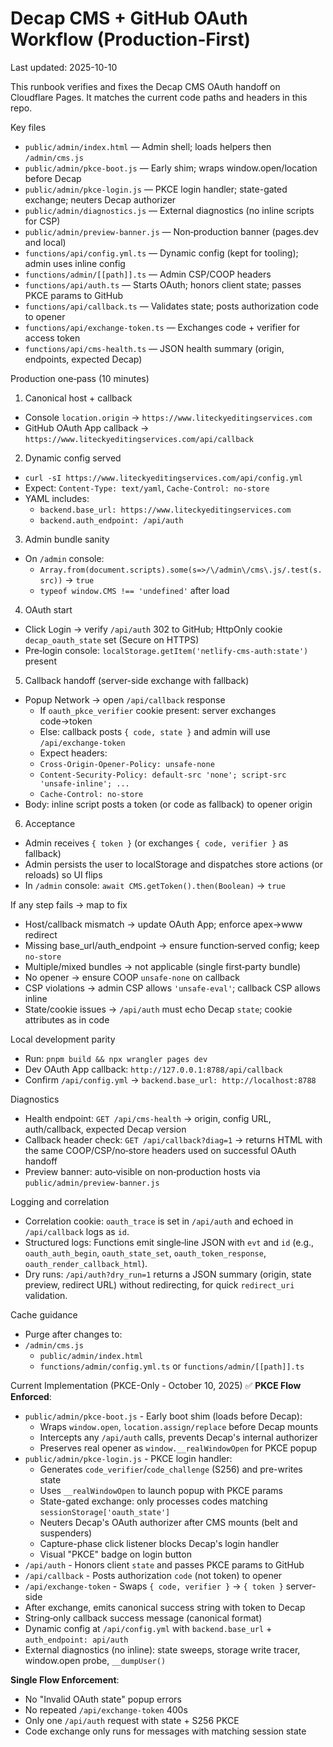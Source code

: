 # Decap CMS + GitHub OAuth Workflow (Production‑First)

Last updated: 2025-10-10

This runbook verifies and fixes the Decap CMS OAuth handoff on Cloudflare Pages. It matches the current code paths and headers in this repo.

Key files

- `public/admin/index.html` — Admin shell; loads helpers then `/admin/cms.js`
- `public/admin/pkce-boot.js` — Early shim; wraps window.open/location before Decap
- `public/admin/pkce-login.js` — PKCE login handler; state-gated exchange; neuters Decap authorizer
- `public/admin/diagnostics.js` — External diagnostics (no inline scripts for CSP)
- `public/admin/preview-banner.js` — Non‑production banner (pages.dev and local)
- `functions/api/config.yml.ts` — Dynamic config (kept for tooling); admin uses inline config
- `functions/admin/[[path]].ts` — Admin CSP/COOP headers
- `functions/api/auth.ts` — Starts OAuth; honors client state; passes PKCE params to GitHub
- `functions/api/callback.ts` — Validates state; posts authorization code to opener
- `functions/api/exchange-token.ts` — Exchanges code + verifier for access token
- `functions/api/cms-health.ts` — JSON health summary (origin, endpoints, expected Decap)

Production one‑pass (10 minutes)

1. Canonical host + callback

- Console `location.origin` → `https://www.liteckyeditingservices.com`
- GitHub OAuth App callback → `https://www.liteckyeditingservices.com/api/callback`

2. Dynamic config served

- `curl -sI https://www.liteckyeditingservices.com/api/config.yml`
- Expect: `Content-Type: text/yaml`, `Cache-Control: no-store`
- YAML includes:
  - `backend.base_url: https://www.liteckyeditingservices.com`
  - `backend.auth_endpoint: /api/auth`

3. Admin bundle sanity

- On `/admin` console:
  - `Array.from(document.scripts).some(s=>/\/admin\/cms\.js/.test(s.src))` → `true`
  - `typeof window.CMS !== 'undefined'` after load

4. OAuth start

- Click Login → verify `/api/auth` 302 to GitHub; HttpOnly cookie `decap_oauth_state` set (Secure on HTTPS)
- Pre‑login console: `localStorage.getItem('netlify-cms-auth:state')` present

5. Callback handoff (server-side exchange with fallback)

- Popup Network → open `/api/callback` response
  - If `oauth_pkce_verifier` cookie present: server exchanges code→token
  - Else: callback posts `{ code, state }` and admin will use `/api/exchange-token`
  - Expect headers:
  - `Cross-Origin-Opener-Policy: unsafe-none`
  - `Content-Security-Policy: default-src 'none'; script-src 'unsafe-inline'; ...`
  - `Cache-Control: no-store`
- Body: inline script posts a token (or code as fallback) to opener origin

6. Acceptance

- Admin receives `{ token }` (or exchanges `{ code, verifier }` as fallback)
- Admin persists the user to localStorage and dispatches store actions (or reloads) so UI flips
- In `/admin` console: `await CMS.getToken().then(Boolean)` → `true`

If any step fails → map to fix

- Host/callback mismatch → update OAuth App; enforce apex→www redirect
- Missing base_url/auth_endpoint → ensure function‑served config; keep `no-store`
- Multiple/mixed bundles → not applicable (single first‑party bundle)
- No opener → ensure COOP `unsafe-none` on callback
- CSP violations → admin CSP allows `'unsafe-eval'`; callback CSP allows inline
- State/cookie issues → `/api/auth` must echo Decap `state`; cookie attributes as in code

Local development parity

- Run: `pnpm build && npx wrangler pages dev`
- Dev OAuth App callback: `http://127.0.0.1:8788/api/callback`
- Confirm `/api/config.yml` → `backend.base_url: http://localhost:8788`

Diagnostics

- Health endpoint: `GET /api/cms-health` → origin, config URL, auth/callback, expected Decap version
- Callback header check: `GET /api/callback?diag=1` → returns HTML with the same COOP/CSP/no‑store headers used on successful OAuth handoff
- Preview banner: auto‑visible on non‑production hosts via `public/admin/preview-banner.js`

Logging and correlation

- Correlation cookie: `oauth_trace` is set in `/api/auth` and echoed in `/api/callback` logs as `id`.
- Structured logs: Functions emit single‑line JSON with `evt` and `id` (e.g., `oauth_auth_begin`, `oauth_state_set`, `oauth_token_response`, `oauth_render_callback_html`).
- Dry runs: `/api/auth?dry_run=1` returns a JSON summary (origin, state preview, redirect URL) without redirecting, for quick `redirect_uri` validation.

Cache guidance

- Purge after changes to:
- `/admin/cms.js`
  - `public/admin/index.html`
  - `functions/admin/config.yml.ts` or `functions/admin/[[path]].ts`

Current Implementation (PKCE-Only - October 10, 2025)
✅ **PKCE Flow Enforced**:

- `public/admin/pkce-boot.js` - Early boot shim (loads before Decap):
  - Wraps `window.open`, `location.assign/replace` before Decap mounts
  - Intercepts any `/api/auth` calls, prevents Decap's internal authorizer
  - Preserves real opener as `window.__realWindowOpen` for PKCE popup
- `public/admin/pkce-login.js` - PKCE login handler:
  - Generates `code_verifier`/`code_challenge` (S256) and pre-writes state
  - Uses `__realWindowOpen` to launch popup with PKCE params
  - State-gated exchange: only processes codes matching `sessionStorage['oauth_state']`
  - Neuters Decap's OAuth authorizer after CMS mounts (belt and suspenders)
  - Capture-phase click listener blocks Decap's login handler
  - Visual "PKCE" badge on login button
- `/api/auth` - Honors client `state` and passes PKCE params to GitHub
- `/api/callback` - Posts authorization `code` (not token) to opener
- `/api/exchange-token` - Swaps `{ code, verifier }` → `{ token }` server-side
- After exchange, emits canonical success string with token to Decap
- String‑only callback success message (canonical format)
- Dynamic config at `/api/config.yml` with `backend.base_url` + `auth_endpoint: api/auth`
- External diagnostics (no inline): state sweeps, storage write tracer, window.open probe, `__dumpUser()`

**Single Flow Enforcement**:

- No "Invalid OAuth state" popup errors
- No repeated `/api/exchange-token` 400s
- Only one `/api/auth` request with state + S256 PKCE
- Code exchange only runs for messages with matching session state
